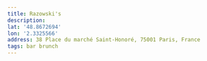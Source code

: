 ```yaml
---
title: Razowski's
description:
lat: '48.8672694'
lon: '2.3325566'
address: 38 Place du marché Saint-Honoré, 75001 Paris, France
tags: bar brunch
---
```

